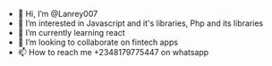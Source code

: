 - 👋 Hi, I’m @Lanrey007
- 👀 I’m interested in Javascript and it's libraries, Php and its libraries 
- 🌱 I’m currently learning react
- 💞️ I’m looking to collaborate on fintech apps
- 📫 How to reach me +2348179775447 on whatsapp 

<!---
Lanrey007/Lanrey007 is a ✨ special ✨ repository because its `README.md` (this file) appears on your GitHub profile.
You can click the Preview link to take a look at your changes.
--->
